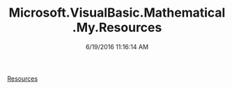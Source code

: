 ﻿---
title: Microsoft.VisualBasic.Mathematical.My.Resources
date: 6/19/2016 11:16:14 AM
---

[Resources](T-Microsoft.VisualBasic.Mathematical.My.Resources.Resources.html)

